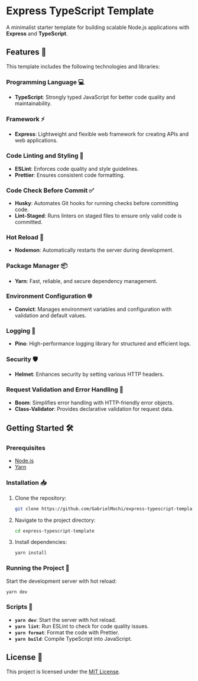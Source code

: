# Express TypeScript Template

A minimalist starter template for building scalable Node.js applications with **Express** and **TypeScript**.

## Features 🎯

This template includes the following technologies and libraries:

### Programming Language 💻

- **TypeScript**: Strongly typed JavaScript for better code quality and maintainability.

### Framework ⚡

- **Express**: Lightweight and flexible web framework for creating APIs and web applications.

### Code Linting and Styling 🧹

- **ESLint**: Enforces code quality and style guidelines.
- **Prettier**: Ensures consistent code formatting.

### Code Check Before Commit ✅

- **Husky**: Automates Git hooks for running checks before committing code.
- **Lint-Staged**: Runs linters on staged files to ensure only valid code is committed.

### Hot Reload 🔄

- **Nodemon**: Automatically restarts the server during development.

### Package Manager 📦

- **Yarn**: Fast, reliable, and secure dependency management.

### Environment Configuration 🌐

- **Convict**: Manages environment variables and configuration with validation and default values.

### Logging 📜

- **Pino**: High-performance logging library for structured and efficient logs.

### Security 🛡️

- **Helmet**: Enhances security by setting various HTTP headers.

### Request Validation and Error Handling 🚦

- **Boom**: Simplifies error handling with HTTP-friendly error objects.
- **Class-Validator**: Provides declarative validation for request data.

## Getting Started 🛠️

### Prerequisites

- [Node.js](https://nodejs.org/)
- [Yarn](https://yarnpkg.com/)

### Installation 📥

1. Clone the repository:

   ```bash
   git clone https://github.com/GabrielMochi/express-typescript-template.git
   ```

2. Navigate to the project directory:

   ```bash
   cd express-typescript-template
   ```

3. Install dependencies:
   ```bash
   yarn install
   ```

### Running the Project 🚀

Start the development server with hot reload:

```bash
yarn dev
```

### Scripts 📜

- **`yarn dev`**: Start the server with hot reload.
- **`yarn lint`**: Run ESLint to check for code quality issues.
- **`yarn format`**: Format the code with Prettier.
- **`yarn build`**: Compile TypeScript into JavaScript.

## License 📄

This project is licensed under the [MIT License](LICENSE).
